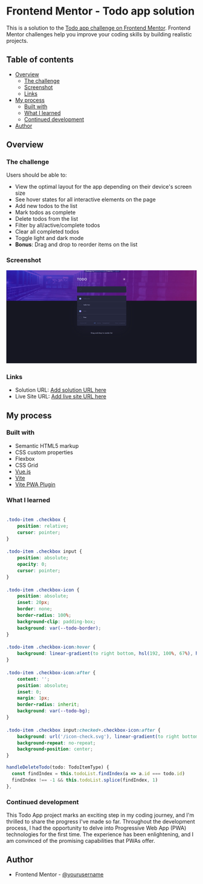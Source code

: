 # Frontend Mentor - Todo app solution

This is a solution to the [Todo app challenge on Frontend Mentor](https://www.frontendmentor.io/challenges/todo-app-Su1_KokOW). Frontend Mentor challenges help you improve your coding skills by building realistic projects. 

## Table of contents

- [Overview](#overview)
  - [The challenge](#the-challenge)
  - [Screenshot](#screenshot)
  - [Links](#links)
- [My process](#my-process)
  - [Built with](#built-with)
  - [What I learned](#what-i-learned)
  - [Continued development](#continued-development)
- [Author](#author)



## Overview

### The challenge

Users should be able to:

- View the optimal layout for the app depending on their device's screen size
- See hover states for all interactive elements on the page
- Add new todos to the list
- Mark todos as complete
- Delete todos from the list
- Filter by all/active/complete todos
- Clear all completed todos
- Toggle light and dark mode
- **Bonus**: Drag and drop to reorder items on the list

### Screenshot

![](./screenshot.png)


### Links

- Solution URL: [Add solution URL here](https://your-solution-url.com)
- Live Site URL: [Add live site URL here](https://your-live-site-url.com)

## My process

### Built with

- Semantic HTML5 markup
- CSS custom properties
- Flexbox
- CSS Grid
- [Vue.js](https://vuejs.org/)
- [Vite](https://vitejs.dev/) 
- [Vite PWA Plugin](https://vite-pwa-org.netlify.app/)

 

### What I learned

```css

.todo-item .checkbox {
    position: relative;
    cursor: pointer;
}

.todo-item .checkbox input {
    position: absolute;
    opacity: 0;
    cursor: pointer;
}

.todo-item .checkbox-icon {
    position: absolute;
    inset: 20px;
    border: none;
    border-radius: 100%;
    background-clip: padding-box;
    background: var(--todo-border);
}

.todo-item .checkbox-icon:hover {
    background: linear-gradient(to right bottom, hsl(192, 100%, 67%), hsl(280, 87%, 65%));
}

.todo-item .checkbox-icon:after {
    content: '';
    position: absolute;
    inset: 0;
    margin: 1px;
    border-radius: inherit;
    background: var(--todo-bg);
}

.todo-item .checkbox input:checked+.checkbox-icon:after {
    background: url('/icon-check.svg'), linear-gradient(to right bottom, hsl(192, 100%, 67%), hsl(280, 87%, 65%));
    background-repeat: no-repeat;
    background-position: center;
}
```
```js
handleDeleteTodo(todo: TodoItemType) {
  const findIndex = this.todoList.findIndex(a => a.id === todo.id)
  findIndex !== -1 && this.todoList.splice(findIndex, 1)
},
```



### Continued development

This Todo App project marks an exciting step in my coding journey, and I'm thrilled to share the progress I've made so far. Throughout the development process, I had the opportunity to delve into Progressive Web App (PWA) technologies for the first time. The experience has been enlightening, and I am convinced of the promising capabilities that PWAs offer.



## Author

- Frontend Mentor - [@yourusername](https://www.frontendmentor.io/profile/5nai3r)


